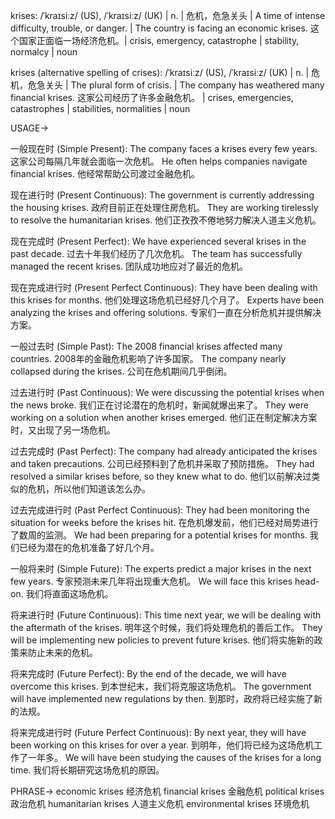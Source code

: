 krises: /ˈkraɪsiːz/ (US), /ˈkraɪsiːz/ (UK) | n. | 危机，危急关头 | A time of intense difficulty, trouble, or danger. | The country is facing an economic krises.  这个国家正面临一场经济危机。| crisis, emergency, catastrophe | stability, normalcy | noun

krises (alternative spelling of crises): /ˈkraɪsiːz/ (US), /ˈkraɪsiːz/ (UK) | n. | 危机，危急关头 | The plural form of crisis.  |  The company has weathered many financial krises. 这家公司经历了许多金融危机。 | crises, emergencies, catastrophes | stabilities, normalities | noun


USAGE->

一般现在时 (Simple Present):
The company faces a krises every few years.  这家公司每隔几年就会面临一次危机。
He often helps companies navigate financial krises. 他经常帮助公司渡过金融危机。

现在进行时 (Present Continuous):
The government is currently addressing the housing krises. 政府目前正在处理住房危机。
They are working tirelessly to resolve the humanitarian krises. 他们正孜孜不倦地努力解决人道主义危机。

现在完成时 (Present Perfect):
We have experienced several krises in the past decade. 过去十年我们经历了几次危机。
The team has successfully managed the recent krises.  团队成功地应对了最近的危机。

现在完成进行时 (Present Perfect Continuous):
They have been dealing with this krises for months.  他们处理这场危机已经好几个月了。
Experts have been analyzing the krises and offering solutions. 专家们一直在分析危机并提供解决方案。

一般过去时 (Simple Past):
The 2008 financial krises affected many countries. 2008年的金融危机影响了许多国家。
The company nearly collapsed during the krises.  公司在危机期间几乎倒闭。

过去进行时 (Past Continuous):
We were discussing the potential krises when the news broke.  我们正在讨论潜在的危机时，新闻就爆出来了。
They were working on a solution when another krises emerged. 他们正在制定解决方案时，又出现了另一场危机。

过去完成时 (Past Perfect):
The company had already anticipated the krises and taken precautions. 公司已经预料到了危机并采取了预防措施。
They had resolved a similar krises before, so they knew what to do. 他们以前解决过类似的危机，所以他们知道该怎么办。

过去完成进行时 (Past Perfect Continuous):
They had been monitoring the situation for weeks before the krises hit.  在危机爆发前，他们已经对局势进行了数周的监测。
We had been preparing for a potential krises for months. 我们已经为潜在的危机准备了好几个月。

一般将来时 (Simple Future):
The experts predict a major krises in the next few years. 专家预测未来几年将出现重大危机。
We will face this krises head-on. 我们将直面这场危机。

将来进行时 (Future Continuous):
This time next year, we will be dealing with the aftermath of the krises. 明年这个时候，我们将处理危机的善后工作。
They will be implementing new policies to prevent future krises. 他们将实施新的政策来防止未来的危机。

将来完成时 (Future Perfect):
By the end of the decade, we will have overcome this krises. 到本世纪末，我们将克服这场危机。
The government will have implemented new regulations by then. 到那时，政府将已经实施了新的法规。

将来完成进行时 (Future Perfect Continuous):
By next year, they will have been working on this krises for over a year. 到明年，他们将已经为这场危机工作了一年多。
We will have been studying the causes of the krises for a long time. 我们将长期研究这场危机的原因。


PHRASE->
economic krises 经济危机
financial krises 金融危机
political krises 政治危机
humanitarian krises 人道主义危机
environmental krises 环境危机
